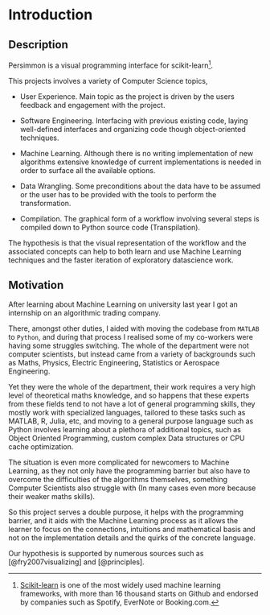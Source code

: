 Introduction
============


Description
-----------
Persimmon is a visual programming interface for scikit-learn[^skl].

This projects involves a variety of Computer Science topics,

* User Experience. Main topic as the project is driven by the users feedback
	and engagement with the project.

* Software Engineering. Interfacing with previous existing code, laying
	well-defined interfaces and organizing code though object-oriented
	techniques.

* Machine Learning. Although there is no writing implementation of new
	algorithms extensive knowledge of current implementations is needed in
	order to surface all the available options.

* Data Wrangling. Some preconditions about the data have to be assumed or
	the user has to be provided with the tools to perform the transformation.

* Compilation. The graphical form of a workflow involving several steps is
	compiled down to Python source code (Transpilation).

The hypothesis is that the visual representation of the workflow and the
associated concepts can help to both learn and use Machine Learning techniques
and the faster iteration of exploratory datascience work.


Motivation
----------
After learning about Machine Learning on university last year I got an
internship on an algorithmic trading company.

There, amongst other duties, I aided with moving the codebase from `MATLAB` to
`Python`, and during that process I realised some of my co-workers were having
some struggles switching. The whole of the department were not computer scientists, but
instead came from a variety of backgrounds such as Maths, Physics, Electric
Engineering, Statistics or Aerospace Engineering.

Yet they were the whole of the department, their work requires a very high
level of theoretical maths knowledge, and so happens that these experts from
these fields tend to not have a lot of general programming skills, they mostly
work with specialized languages, tailored to these tasks such as MATLAB, R,
Julia, etc, and moving to a general purpose language such as Python involves
learning about a plethora of additional topics, such as Object Oriented
Programming, custom complex Data structures or CPU cache optimization.

The situation is even more complicated for newcomers to Machine Learning, as
they not only have the programming barrier but also have to overcome the
difficulties of the algorithms themselves, something Computer Scientists also
struggle with (In many cases even more because their weaker maths skills).

So this project serves a double purpose, it helps with the programming barrier,
and it aids with the Machine Learning process as it allows the learner to focus
on the connections, intuitions and mathematical basis and not on the
implementation details and the quirks of the concrete language.

Our hypothesis is supported by numerous sources such as [@fry2007visualizing]
and [@principles].


[^skl]: [Scikit-learn](http://scikit-learn.org/) is one of the most widely used
	machine learning frameworks, with more than 16 thousand starts on Github
	and endorsed by companies such as Spotify, EverNote or Booking.com.
